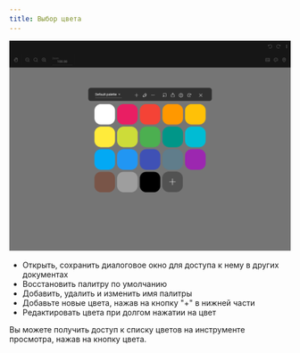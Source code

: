 ```yaml
---
title: Выбор цвета
---
```


![Выбор цвета](color_picker.png)

* Открыть, сохранить диалоговое окно для доступа к нему в других документах
* Восстановить палитру по умолчанию
* Добавить, удалить и изменить имя палитры
* Добавьте новые цвета, нажав на кнопку "+" в нижней части
* Редактировать цвета при долгом нажатии на цвет

Вы можете получить доступ к списку цветов на инструменте просмотра, нажав на кнопку цвета.
